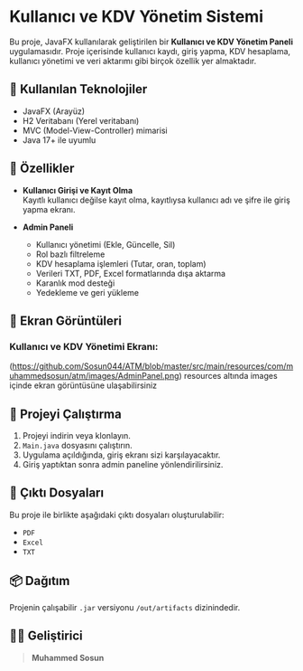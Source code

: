# Kullanıcı ve KDV Yönetim Sistemi

Bu proje, JavaFX kullanılarak geliştirilen bir **Kullanıcı ve KDV Yönetim Paneli** uygulamasıdır. Proje içerisinde kullanıcı kaydı, giriş yapma, KDV hesaplama, kullanıcı yönetimi ve veri aktarımı gibi birçok özellik yer almaktadır.

## 🔧 Kullanılan Teknolojiler

- JavaFX (Arayüz)
- H2 Veritabanı (Yerel veritabanı)
- MVC (Model-View-Controller) mimarisi
- Java 17+ ile uyumlu

## 🧾 Özellikler

- **Kullanıcı Girişi ve Kayıt Olma**  
  Kayıtlı kullanıcı değilse kayıt olma, kayıtlıysa kullanıcı adı ve şifre ile giriş yapma ekranı.
  
- **Admin Paneli**  
  - Kullanıcı yönetimi (Ekle, Güncelle, Sil)
  - Rol bazlı filtreleme
  - KDV hesaplama işlemleri (Tutar, oran, toplam)
  - Verileri TXT, PDF, Excel formatlarında dışa aktarma
  - Karanlık mod desteği
  - Yedekleme ve geri yükleme

## 📸 Ekran Görüntüleri

### Kullanıcı ve KDV Yönetimi Ekranı:
(https://github.com/Sosun044/ATM/blob/master/src/main/resources/com/muhammedsosun/atm/images/AdminPanel.png)
resources altında images içinde ekran görüntüsüne ulaşabilirsiniz


## 🚀 Projeyi Çalıştırma

1. Projeyi indirin veya klonlayın.
2. `Main.java` dosyasını çalıştırın.
3. Uygulama açıldığında, giriş ekranı sizi karşılayacaktır.
4. Giriş yaptıktan sonra admin paneline yönlendirilirsiniz.

## 📁 Çıktı Dosyaları

Bu proje ile birlikte aşağıdaki çıktı dosyaları oluşturulabilir:
- `PDF`
- `Excel`
- `TXT`

## 📦 Dağıtım

Projenin çalışabilir `.jar` versiyonu `/out/artifacts` dizinindedir.

## 🧑‍💻 Geliştirici

> **Muhammed Sosun**  

